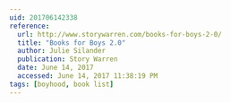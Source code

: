 ```yaml
---
uid: 201706142338
reference:
  url: http://www.storywarren.com/books-for-boys-2-0/
  title: "Books for Boys 2.0"
  author: Julie Silander
  publication: Story Warren
  date: June 14, 2017
  accessed: June 14, 2017 11:38:19 PM
tags: [boyhood, book list]
---
```

